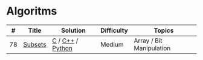 # Algoritms


| #        | Title           | Solution	  | Difficulty   | Topics
--- | --- | --- | --- | ---
78  |[Subsets](https://leetcode.com/problems/subsets/description/) | [C](./subsets/subsets.c) / [C++](./subsets/subsets.cpp) / [Python](./subsets/subsets.py) | Medium | Array / Bit Manipulation
